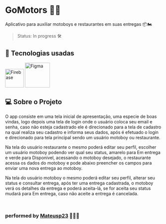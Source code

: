 # GoMotors 🛵🛵

Aplicativo para auxiliar motoboys e restaurantes em suas entregas 📦🏍

> Status: In progress 🛠️

## 🧪 Tecnologias usadas

<img alt="Firebase" src="https://firebase.google.com/downloads/brand-guidelines/PNG/logo-vertical.png?hl=pt-br" width="60px"> <img alt="Figma" src="https://cdn.shopify.com/s/files/1/0284/7024/7555/products/figma2x_1048x.png?v=1591893627" width="80px">

## 💻 Sobre o Projeto

O app consiste em uma tela inicial de apresentação, uma especie de boas vindas, logo depois uma tela de login onde o usuário coloca seu email e senha, caso não esteja cadastrado ele é direcionado para a tela de cadastro na qual realiza seu cadastro e informa seus dados, após é efetuado o login e direcionado para tela principal sendo um usuário motoboy ou restaurante. 

Na tela do usuário restaurante o mesmo poderá editar seu perfil, escolher um usuário motoboy podendo ver qual seu status, amarelo para Em entrega e verde para Disponivel, acessando o motoboy desejado, o restaurante acessa os dados do motoboy e pode abaixo preencher os campos para enviar uma nova entrega ao motoboy.

Na tela do usuário motoboy o mesmo poderá editar seu perfil, alterar seu status e consultar entrega, após ter uma entrega cadastrada, o motoboy verá os detalhes da entrega e poderá aceita-lá, se for aceita seu status mudará para Em entrega, caso não aceite a entrega é cancelada.

<br>

### performed by [Mateusp23](https://mateusp23.github.io/linktree/) 👨‍💻📲
